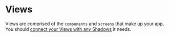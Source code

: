 # Views

Views are comprised of the `components` and `screens` that make up your app. You should [connect your Views with any Shadows](en-us/connect) it needs.
